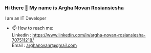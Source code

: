 ### Hi there 👋 My name is Argha Novan Rosiansiesha

I am an IT Developer 

- 📫 How to reach me: <br />
Linkedin : https://www.linkedin.com/in/argha-novan-rosiansiesha-707511218/ <br />
Email    : arghanovanr@gmail.com <br />




<!--
**arghanovanr/arghanovanr** is a ✨ _special_ ✨ repository because its `README.md` (this file) appears on your GitHub profile.

Here are some ideas to get you started:

- 🔭 I’m currently working on ...
- 🌱 I’m currently learning ...
- 👯 I’m looking to collaborate on ...
- 🤔 I’m looking for help with ...
- 💬 Ask me about ...
- 📫 How to reach me: ...
- 😄 Pronouns: ...
- ⚡ Fun fact: ...
-->
